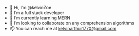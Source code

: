 - 👋 Hi, I’m @kelvinZoe
- 👀 I’m a full stack developer
- 🌱 I’m currently learning MERN 
- 💞️ I’m looking to collaborate on any comprehension algorithms
- 📫 You can reach me at kelvinarthur1770@gmail.com

<!---
kelvinZoe/kelvinZoe is a ✨ special ✨ repository because its `README.md` (this file) appears on your GitHub profile.
You can click the Preview link to take a look at your changes.
--->
